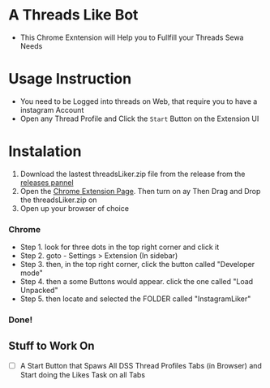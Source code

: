 # A Threads Like Bot
- This Chrome Exntension will Help you to Fullfill your Threads Sewa Needs

# Usage Instruction
- You need to be Logged into threads on Web, that require you to have a instagram Account
- Open any Thread Profile and Click the `Start` Button on the Extension UI

# Instalation
1. Download the lastest threadsLiker.zip file from the release from the [releases pannel](https://github.com/keshavWebDev-personal/threadsLiker/releases) 
2. Open the [Chrome Extension Page](chrome://extensions/). Then turn on ay
Then Drag and Drop the threadsLiker.zip on  
3. Open up your browser of choice
### Chrome
- Step 1. look for three dots in the top right corner and click it
- Step 2. goto - Settings > Extension (In sidebar)
- Step 3. then, in the top right corner, click the button called "Developer mode"
- Step 4. then a some Buttons would appear. click the one called "Load Unpacked"
- Step 5. then locate and selected the FOLDER called "InstagramLiker"
### Done!


## Stuff to Work On
- [ ] A Start Button that Spaws All DSS Thread Profiles Tabs (in Browser) and Start doing the Likes Task on all Tabs
